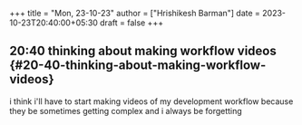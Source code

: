 +++
title = "Mon, 23-10-23"
author = ["Hrishikesh Barman"]
date = 2023-10-23T20:40:00+05:30
draft = false
+++

## 20:40 thinking about making workflow videos {#20-40-thinking-about-making-workflow-videos}

i think i'll have to start making videos of my development workflow because they be sometimes getting complex and i always be forgetting
